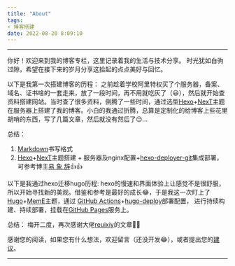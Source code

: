 ```yaml
---
title: "About"
tags: 
- 博客搭建
date: 2022-08-20 8:09:10
---
```


---

你好！欢迎来到我的博客专栏，这里记录着我的生活与技术分享。 时光犹如白驹过隙，希望在接下来的岁月分享这拾起的点点美好与回忆。

以下是我第一次搭建博客的历程：
    之前趁着学校阿里特权买了个服务器，备案、域名、证书啥的一套走来，放了一段时间，再不用就吃灰了（😃），然后就开始查资料搭建网站。当时查了很多资料，倒腾了一些时间，通过选型[Hexo](https://hexo.io/)+[NexT](https://github.com/theme-next/hexo-theme-next)主题在服务器上搭建了我的博客。小白的我通过折腾，总算是定制化的给博客上些花里胡哨的东西，写了几篇文章，然后就没有然后了😑...

总结：
1. [Markdown](https://coding.net/help/doc/project/markdown.html#Markdown)书写格式
2. [Hexo](https://hexo.io/)+[NexT](https://github.com/theme-next/hexo-theme-next)主题搭建 + 服务器及nginx配置+[hexo-deployer-git](https://github.com/hexojs/hexo-deployer-git)集成部署，可参考博主[易 象 辞](https://io-oi.me/tech/hexo-next-optimization/)👍👍 


以下是我通过hexo迁移hugo历程:
    hexo的慢速和界面体验上让感觉不是很舒服，所以开始寻找新的美观。借鉴和参考是最好的成长😂，于是我这一次盯上了[Hugo](https://gohugo.io/)+[MemE](https://github.com/reuixiy/hugo-theme-meme)主题，通过 [GitHub Actions](https://github.com/Luckyre/lucklyrsBlog/actions)+[hugo-deploy](https://github.com/reuixiy/hugo-deploy)部署配置， 进行持续构建、持续部署，挂载在[GitHub Pages](https://pages.github.com/)服务上。

总结：
 梅开二度，再次感谢大佬[reuixiy](https://io-oi.me/)的文章🍻🍻

感谢您的阅读，如果您有什么想法，欢迎留言（还没开发😂），或者提出您的[建议](https://github.com/Luckyre)。

---